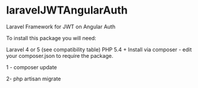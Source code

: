 # laravelJWTAngularAuth
Laravel Framework for JWT on Angular Auth


To install this package you will need:

Laravel 4 or 5 (see compatibility table)
PHP 5.4 +
Install via composer - edit your composer.json to require the package.

1 - composer update

2- php artisan migrate



